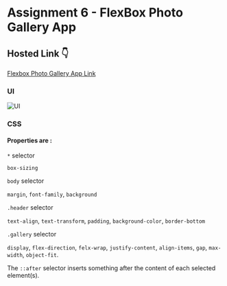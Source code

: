 # Assignment 6 - FlexBox Photo Gallery App

## Hosted Link 👇

[Flexbox Photo Gallery App Link](https://ugamraj.github.io/CSS-Assignment/Assignment%206%20-%20Flexbox%20Photo%20Gallery%20App/)

### UI

![UI](https://github.com/UgamRaj/CSS-Assignment/assets/124122714/c1a6989a-328d-4a9f-9d9b-766f666f75ed)

### CSS 

#### Properties are : 
`*` selector

`box-sizing`

`body` selector

`margin`, `font-family`, `background`

`.header` selector

`text-align`, `text-transform`, `padding`, `background-color`, `border-bottom`

`.gallery` selector

`display`, `flex-direction`, `felx-wrap`, `justify-content`, `align-items`, `gap`, `max-width`, `object-fit`.

The `::after` selector inserts something after the content of each selected element(s).

